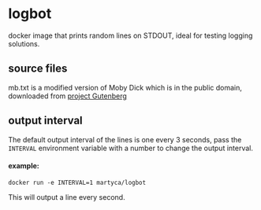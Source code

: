 # logbot
docker image that prints random lines on STDOUT, ideal for testing logging solutions.
## source files
mb.txt is a modified version of Moby Dick which is in the public domain, downloaded from [project Gutenberg](https://www.gutenberg.org/)

## output interval
The default output interval of the lines is one every 3 seconds, pass the `INTERVAL` environment variable with a number to change the output interval.
#### example:
`docker run -e INTERVAL=1 martyca/logbot`

This will output a line every second.
